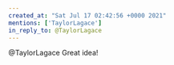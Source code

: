 ```yaml
---
created_at: "Sat Jul 17 02:42:56 +0000 2021"
mentions: ['TaylorLagace']
in_reply_to: @TaylorLagace
---
```


@TaylorLagace Great idea!